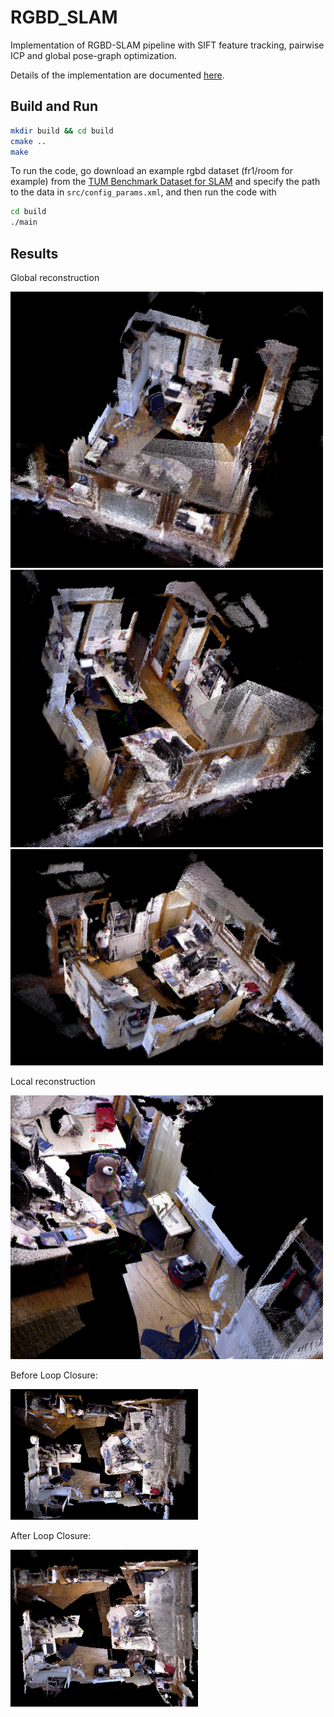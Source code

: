 # RGBD_SLAM
Implementation of RGBD-SLAM pipeline with SIFT feature tracking, pairwise ICP and global pose-graph optimization.

Details of the implementation are documented [here](./doc/rgbd_mapping.pdf). 

## Build and Run
```bash
mkdir build && cd build
cmake ..
make
```
To run the code, go download an example rgbd dataset (fr1/room for example) from the [TUM Benchmark Dataset for SLAM](https://vision.in.tum.de/data/datasets/rgbd-dataset/download) and specify the path to the data in `src/config_params.xml`, and then run the code with
```bash
cd build
./main
```
## Results
Global reconstruction

<img src="./doc/angle1.png" alt="img1"  width="500" />
<img src="./doc/angle2.png" alt="img2"  width="500"/>
<img src="./doc/angle3.png" alt="img3"  width="500"/>


Local reconstruction

<img src="./doc/local_shot.png" alt="img4"  width="500"/>


Before Loop Closure:

<img src="./doc/no_lc.png" alt="img4"  width="300"/>

After Loop Closure:

<img src="./doc/with_lc.png" alt="img4"  width="300"/>

